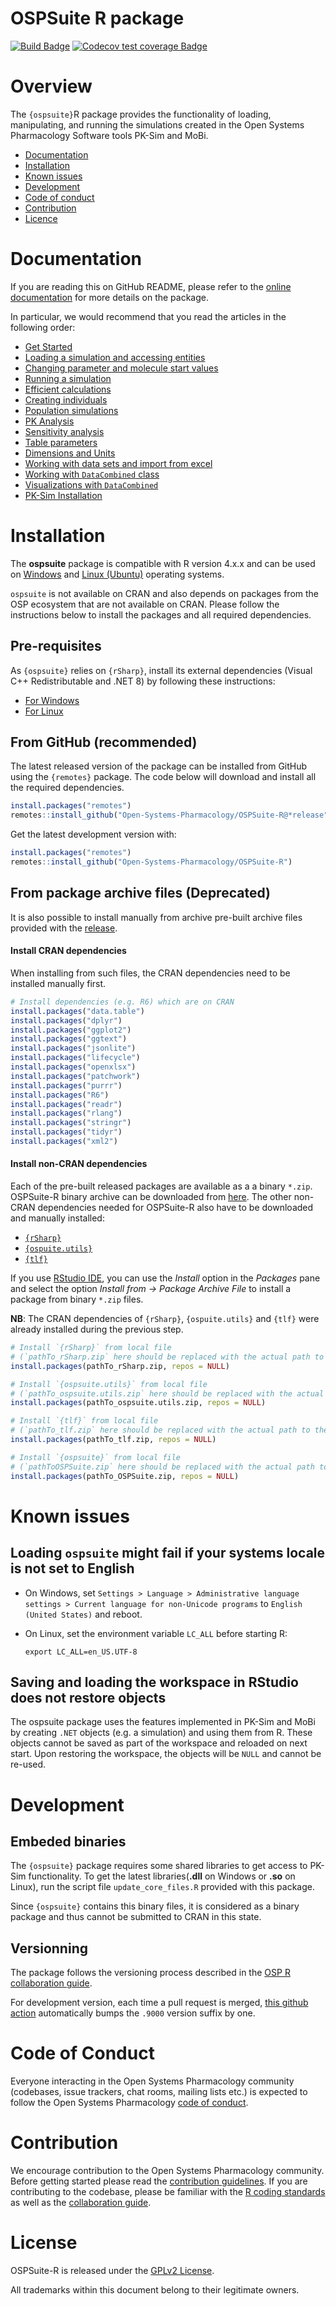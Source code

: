 
# OSPSuite R package

<!-- badges: start -->

[![Build
Badge](https://img.shields.io/github/actions/workflow/status/Open-Systems-Pharmacology/OSPSuite-R/main-workflow.yaml?branch=main&label=Build)](https://github.com/Open-Systems-Pharmacology/OSPSuite-R/actions/workflows/main-workflow.yaml)
[![Codecov test coverage
Badge](https://codecov.io/gh/Open-Systems-Pharmacology/OSPSuite-R/branch/main/graph/badge.svg)](https://app.codecov.io/gh/Open-Systems-Pharmacology/OSPSuite-R?branch=main)

<!-- badges: end -->

# Overview

The `{ospsuite}`R package provides the functionality of loading,
manipulating, and running the simulations created in the Open Systems
Pharmacology Software tools PK-Sim and MoBi.

- [Documentation](#documentation)
- [Installation](#installation)
- [Known issues](#known-issues)
- [Development](#development)
- [Code of conduct](#code-of-conduct)
- [Contribution](#contribution)
- [Licence](#licence)

# Documentation

If you are reading this on GitHub README, please refer to the [online
documentation](https://www.open-systems-pharmacology.org/OSPSuite-R/)
for more details on the package.

In particular, we would recommend that you read the articles in the
following order:

- [Get Started](articles/ospsuite.html)
- [Loading a simulation and accessing entities](articles/load-get.html)
- [Changing parameter and molecule start
  values](articles/set-values.html)
- [Running a simulation](articles/run-simulation.html)
- [Efficient calculations](articles/efficient-calculations.html)
- [Creating individuals](articles/create-individual.html)
- [Population simulations](articles/create-run-population.html)
- [PK Analysis](articles/pk-analysis.html)
- [Sensitivity analysis](articles/sensitivity-analysis.html)
- [Table parameters](articles/table-parameters.html)
- [Dimensions and Units](articles/unit-conversion.html)
- [Working with data sets and import from
  excel](articles/observed-data.html)
- [Working with `DataCombined` class](articles/data-combined.html)
- [Visualizations with
  `DataCombined`](articles/data-combined-plotting.html)
- [PK-Sim Installation](articles/PKSim-installation.html)

# Installation

The **ospsuite** package is compatible with R version 4.x.x and can be
used on [Windows](#on-windows) and [Linux (Ubuntu)](#on-linux) operating
systems.

`ospsuite` is not available on CRAN and also depends on packages from
the OSP ecosystem that are not available on CRAN. Please follow the
instructions below to install the packages and all required
dependencies.

## Pre-requisites

As `{ospsuite}` relies on `{rSharp}`, install its external dependencies
(Visual C++ Redistributable and .NET 8) by following these instructions:

- [For
  Windows](https://github.com/Open-Systems-Pharmacology/rSharp?tab=readme-ov-file#prerequisites)
- [For
  Linux](https://github.com/Open-Systems-Pharmacology/rSharp?tab=readme-ov-file#ubuntu)

## From GitHub (recommended)

The latest released version of the package can be installed from GitHub
using the `{remotes}` package. The code below will download and install
all the required dependencies.

``` r
install.packages("remotes")
remotes::install_github("Open-Systems-Pharmacology/OSPSuite-R@*release")
```

Get the latest development version with:

``` r
install.packages("remotes")
remotes::install_github("Open-Systems-Pharmacology/OSPSuite-R")
```

## From package archive files (Deprecated)

It is also possible to install manually from archive pre-built archive
files provided with the
[release](https://github.com/Open-Systems-Pharmacology/OSPSuite-R/releases).

#### Install CRAN dependencies

When installing from such files, the CRAN dependencies need to be
installed manually first.

``` r
# Install dependencies (e.g. R6) which are on CRAN
install.packages("data.table")
install.packages("dplyr")
install.packages("ggplot2")
install.packages("ggtext")
install.packages("jsonlite")
install.packages("lifecycle")
install.packages("openxlsx")
install.packages("patchwork")
install.packages("purrr")
install.packages("R6")
install.packages("readr")
install.packages("rlang")
install.packages("stringr")
install.packages("tidyr")
install.packages("xml2")
```

#### Install non-CRAN dependencies

Each of the pre-built released packages are available as a a binary
`*.zip`. OSPSuite-R binary archive can be downloaded from
[here](https://github.com/Open-Systems-Pharmacology/OSPSuite-R/releases).
The other non-CRAN dependencies needed for OSPSuite-R also have to be
downloaded and manually installed:

- [`{rSharp}`](https://github.com/Open-Systems-Pharmacology/rSharp/releases/latest)
- [`{ospuite.utils}`](https://github.com/Open-Systems-Pharmacology/OSPSuite.RUtils/releases/latest)
- [`{tlf}`](https://github.com/Open-Systems-Pharmacology/TLF-Library/releases/latest)

If you use [RStudio IDE](https://www.rstudio.com/), you can use the
*Install* option in the *Packages* pane and select the option *Install
from -\> Package Archive File* to install a package from binary `*.zip`
files.

**NB**: The CRAN dependencies of `{rSharp}`, `{ospuite.utils}` and
`{tlf}` were already installed during the previous step.

``` r
# Install `{rSharp}` from local file 
# (`pathTo_rSharp.zip` here should be replaced with the actual path to the `.zip` file)
install.packages(pathTo_rSharp.zip, repos = NULL)

# Install `{ospsuite.utils}` from local file
# (`pathTo_ospsuite.utils.zip` here should be replaced with the actual path to the `.zip` file)
install.packages(pathTo_ospsuite.utils.zip, repos = NULL)

# Install `{tlf}` from local file
# (`pathTo_tlf.zip` here should be replaced with the actual path to the `.zip` file)
install.packages(pathTo_tlf.zip, repos = NULL)

# Install `{ospsuite}` from local file
# (`pathToOSPSuite.zip` here should be replaced with the actual path to the `.zip` file)
install.packages(pathTo_OSPSuite.zip, repos = NULL)
```

# Known issues

## Loading `ospsuite` might fail if your systems locale is not set to English

- On Windows, set
  `Settings > Language > Administrative language settings > Current language for non-Unicode programs`
  to `English (United States)` and reboot.

- On Linux, set the environment variable `LC_ALL` before starting R:

  `export LC_ALL=en_US.UTF-8`

## Saving and loading the workspace in RStudio does not restore objects

The ospsuite package uses the features implemented in PK-Sim and MoBi by
creating `.NET` objects (e.g. a simulation) and using them from R. These
objects cannot be saved as part of the workspace and reloaded on next
start. Upon restoring the workspace, the objects will be `NULL` and
cannot be re-used.

# Development

## Embeded binaries

The `{ospsuite}` package requires some shared libraries to get access to
PK-Sim functionality. To get the latest libraries(**.dll** on Windows or
**.so** on Linux), run the script file `update_core_files.R` provided
with this package.

Since `{ospsuite}` contains this binary files, it is considered as a
binary package and thus cannot be submitted to CRAN in this state.

## Versionning

The package follows the versioning process described in the [OSP R
collaboration
guide](https://dev.open-systems-pharmacology.org/r-development-resources/collaboration_guide#releasing-versions).

For development version, each time a pull request is merged, [this
github
action](https://github.com/Open-Systems-Pharmacology/OSPSuite-R/blob/73f0687bad4671430468c24d1038b45dd6e73b0d/.github/workflows/main-workflow.yaml#L11-L17)
automatically bumps the `.9000` version suffix by one.

# Code of Conduct

Everyone interacting in the Open Systems Pharmacology community
(codebases, issue trackers, chat rooms, mailing lists etc.) is expected
to follow the Open Systems Pharmacology [code of
conduct](https://github.com/Open-Systems-Pharmacology/Suite/blob/master/CODE_OF_CONDUCT.md).

# Contribution

We encourage contribution to the Open Systems Pharmacology community.
Before getting started please read the [contribution
guidelines](https://github.com/Open-Systems-Pharmacology/Suite/blob/master/CONTRIBUTING.md).
If you are contributing to the codebase, please be familiar with the [R
coding
standards](https://dev.open-systems-pharmacology.org/r-development-resources/coding_standards_r)
as well as the [collaboration
guide](https://dev.open-systems-pharmacology.org/r-development-resources/collaboration_guide).

# License

OSPSuite-R is released under the [GPLv2 License](LICENSE).

All trademarks within this document belong to their legitimate owners.
